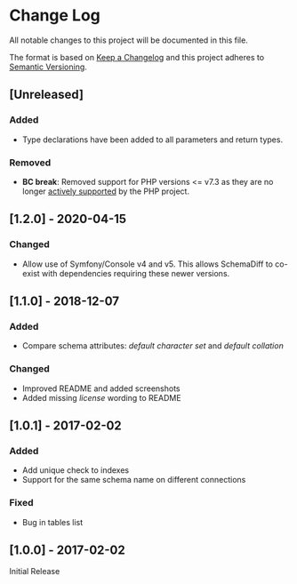 # Change Log
All notable changes to this project will be documented in this file.

The format is based on [Keep a Changelog](http://keepachangelog.com/) 
and this project adheres to [Semantic Versioning](http://semver.org/).

## [Unreleased]
### Added
- Type declarations have been added to all parameters and return types.
### Removed
- **BC break**: Removed support for PHP versions <= v7.3 as they are no longer
  [actively supported](https://php.net/supported-versions.php) by the PHP project.

## [1.2.0] - 2020-04-15
### Changed
- Allow use of Symfony/Console v4 and v5. This allows SchemaDiff to co-exist
  with dependencies requiring these newer versions.

## [1.1.0] - 2018-12-07
### Added
- Compare schema attributes: *default character set* and *default collation*
### Changed
- Improved README and added screenshots
- Added missing *license* wording to README 

## [1.0.1] - 2017-02-02
### Added
- Add unique check to indexes
- Support for the same schema name on different connections
### Fixed
- Bug in tables list

## [1.0.0] - 2017-02-02
Initial Release
